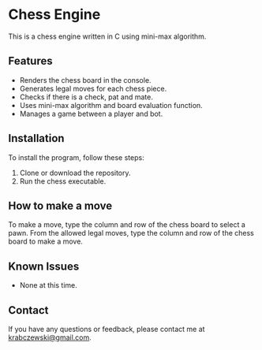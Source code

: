 # Chess Engine

This is a chess engine written in C using mini-max algorithm.

## Features

- Renders the chess board in the console.
- Generates legal moves for each chess piece.
- Checks if there is a check, pat and mate.
- Uses mini-max algorithm and board evaluation function.
- Manages a game between a player and bot.

## Installation

To install the program, follow these steps:

1. Clone or download the repository.
2. Run the chess executable.

## How to make a move
To make a move, type the column and row of the chess board to select a pawn. From the allowed legal moves, type the column and row of the chess board to make a move.

## Known Issues

- None at this time.

## Contact

If you have any questions or feedback, please contact me at krabczewski@gmail.com.

